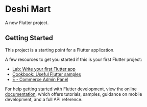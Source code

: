 # Deshi Mart

A new Flutter project.

## Getting Started

This project is a starting point for a Flutter application.

A few resources to get you started if this is your first Flutter project:

- [Lab: Write your first Flutter app](https://docs.flutter.dev/get-started/codelab)
- [Cookbook: Useful Flutter samples](https://docs.flutter.dev/cookbook)
- [E - Commerce Admin Panel](https://www.youtube.com/playlist?list=PLe9ZTrJrS7SluZrTMDtb0xnzjNidndHW9)

For help getting started with Flutter development, view the
[online documentation](https://docs.flutter.dev/), which offers tutorials,
samples, guidance on mobile development, and a full API reference.
